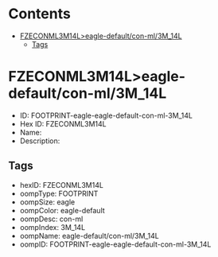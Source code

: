 



Contents
========

* [FZECONML3M14L>eagle-default/con-ml/3M_14L](#fzeconml3m14leagle-defaultcon-ml3m_14l)
	* [Tags](#tags)

# FZECONML3M14L>eagle-default/con-ml/3M_14L

- ID: FOOTPRINT-eagle-eagle-default-con-ml-3M_14L
- Hex ID: FZECONML3M14L
- Name: 
- Description: 

## Tags

- hexID: FZECONML3M14L
- oompType: FOOTPRINT
- oompSize: eagle
- oompColor: eagle-default
- oompDesc: con-ml
- oompIndex: 3M_14L
- oompName: eagle-default/con-ml/3M_14L
- oompID: FOOTPRINT-eagle-eagle-default-con-ml-3M_14L

